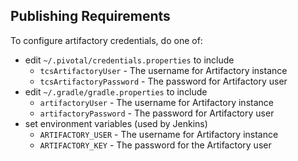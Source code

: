 ## Publishing Requirements
To configure artifactory credentials, do one of:

* edit `~/.pivotal/credentials.properties` to include
  * `tcsArtifactoryUser` - The username for Artifactory instance
  * `tcsArtifactoryPassword` - The password for Artifactory user
* edit `~/.gradle/gradle.properties` to include
  * `artifactoryUser` - The username for Artifactory instance
  * `artifactoryPassword` - The password for Artifactory user
* set environment variables (used by Jenkins)
  * `ARTIFACTORY_USER` - The username for Artifactory instance
  * `ARTIFACTORY_KEY` - The password for the Artifactory user
